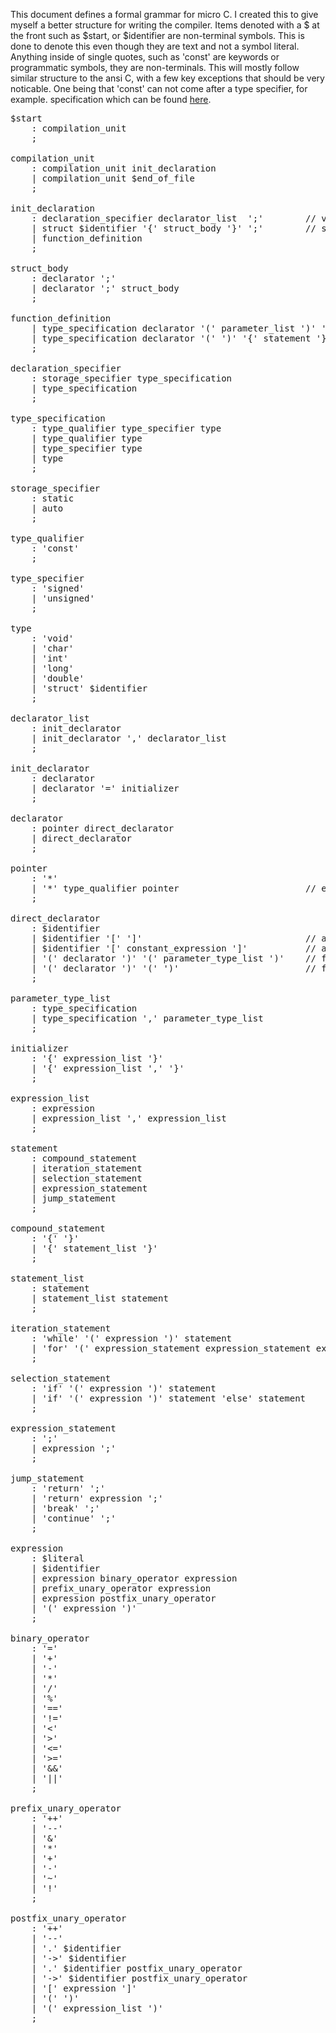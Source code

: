 This document defines a formal grammar for micro C. 
I created this to give myself a better structure for writing the compiler.
Items denoted with a $ at the front such as $start, or $identifier are non-terminal symbols.
This is done to denote this even though they are text and not a symbol literal. Anything inside of single quotes, such as
'const' are keywords or programmatic symbols, they are non-terminals.
This will mostly follow similar structure to the ansi C, with a few key exceptions that should be very noticable.
One being that 'const' can not come after a type specifier, for example.
specification which can be found [here](https://www.lysator.liu.se/c/ANSI-C-grammar-y.html#declaration).

<pre>
$start
    : compilation_unit
    ;

compilation_unit
    : compilation_unit init_declaration
    | compilation_unit $end_of_file
    ;

init_declaration
    : declaration_specifier declarator_list  ';'        // variable declaration
    | struct $identifier '{' struct_body '}' ';'        // struct definition
    | function_definition 
    ;

struct_body 
    : declarator ';'
    | declarator ';' struct_body
    ;

function_definition
    | type_specification declarator '(' parameter_list ')' '{' statement '}'
    | type_specification declarator '(' ')' '{' statement '}' ';'
    ;

declaration_specifier
    : storage_specifier type_specification 
    | type_specification
    ;

type_specification
    : type_qualifier type_specifier type 
    | type_qualifier type
    | type_specifier type
    | type
    ;

storage_specifier 
    : static
    | auto
    ;

type_qualifier
    : 'const'
    ;

type_specifier
    : 'signed'
    | 'unsigned'
    ;

type
    : 'void'
    | 'char'
    | 'int'
    | 'long'
    | 'double'
    | 'struct' $identifier
    ;

declarator_list
    : init_declarator
    | init_declarator ',' declarator_list
    ;

init_declarator
    : declarator 
    | declarator '=' initializer
    ;

declarator
    : pointer direct_declarator
    | direct_declarator
    ;

pointer
    : '*' 
    | '*' type_qualifier pointer                        // ex: 'struct x *const *val'
    ;

direct_declarator 
    : $identifier
    | $identifier '[' ']'                               // array
    | $identifier '[' constant_expression ']'           // array with explicit size
    | '(' declarator ')' '(' parameter_type_list ')'    // fn pointers
    | '(' declarator ')' '(' ')'                        // fn pointer with no return value
    ;
    
parameter_type_list 
    : type_specification
    | type_specification ',' parameter_type_list
    ;

initializer
    : '{' expression_list '}'
    | '{' expression_list ',' '}'
    ;
    
expression_list
	: expression
	| expression_list ',' expression_list
	;

statement
    : compound_statement
    | iteration_statement
    | selection_statement
    | expression_statement
    | jump_statement
    ;

compound_statement
    : '{' '}'
    | '{' statement_list '}'
    ;

statement_list
    : statement
    | statement_list statement
    ;

iteration_statement
    : 'while' '(' expression ')' statement
    | 'for' '(' expression_statement expression_statement expression ')' statement
    ;

selection_statement
    : 'if' '(' expression ')' statement
    | 'if' '(' expression ')' statement 'else' statement
    ;

expression_statement
	: ';'
	| expression ';'
	;

jump_statement
    : 'return' ';'
    | 'return' expression ';'
    | 'break' ';'
    | 'continue' ';'
    ;
    
expression
    : $literal
    | $identifier
    | expression binary_operator expression
    | prefix_unary_operator expression
    | expression postfix_unary_operator
    | '(' expression ')'
    ;

binary_operator
    : '='
    | '+'   
    | '-'
    | '*'
    | '/' 
    | '%'
    | '=='
    | '!=' 
    | '<'
    | '>'
    | '<='
    | '>='
    | '&&'
    | '||'
    ;

prefix_unary_operator
    : '++'
    | '--'
    | '&'
    | '*'
    | '+'
    | '-'
    | '~'
    | '!'
    ;

postfix_unary_operator
    : '++'
    | '--'
    | '.' $identifier
    | '->' $identifier
    | '.' $identifier postfix_unary_operator
    | '->' $identifier postfix_unary_operator
    | '[' expression ']'
    | '(' ')'
    | '(' expression_list ')'
    ;

    

</pre>